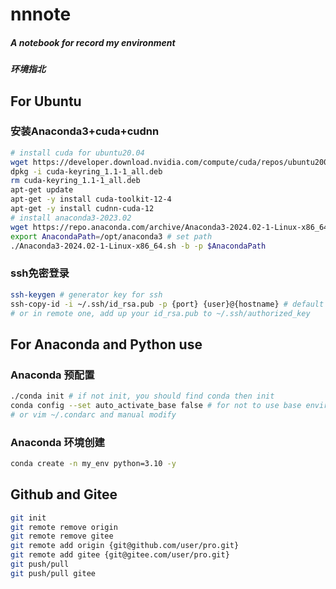 # nnnote
##### A notebook for record my environment 
##### 环境指北

## For Ubuntu
### 安装Anaconda3+cuda+cudnn
```bash
# install cuda for ubuntu20.04
wget https://developer.download.nvidia.com/compute/cuda/repos/ubuntu2004/x86_64/cuda-keyring_1.1-1_all.deb
dpkg -i cuda-keyring_1.1-1_all.deb
rm cuda-keyring_1.1-1_all.deb
apt-get update
apt-get -y install cuda-toolkit-12-4
apt-get -y install cudnn-cuda-12
# install anaconda3-2023.02
wget https://repo.anaconda.com/archive/Anaconda3-2024.02-1-Linux-x86_64.sh
export AnacondaPath=/opt/anaconda3 # set path
./Anaconda3-2024.02-1-Linux-x86_64.sh -b -p $AnacondaPath
```
### ssh免密登录
```bash
ssh-keygen # generator key for ssh 
ssh-copy-id -i ~/.ssh/id_rsa.pub -p {port} {user}@{hostname} # default port is 22
# or in remote one, add up your id_rsa.pub to ~/.ssh/authorized_key 
```

## For Anaconda and Python use
### Anaconda 预配置
```bash
./conda init # if not init, you should find conda then init
conda config --set auto_activate_base false # for not to use base environment for default
# or vim ~/.condarc and manual modify 
```

### Anaconda 环境创建
```bash
conda create -n my_env python=3.10 -y 
```

## Github and Gitee
```bash
git init
git remote remove origin 
git remote remove gitee
git remote add origin {git@github.com/user/pro.git}
git remote add gitee {git@gitee.com/user/pro.git}
git push/pull
git push/pull gitee
```